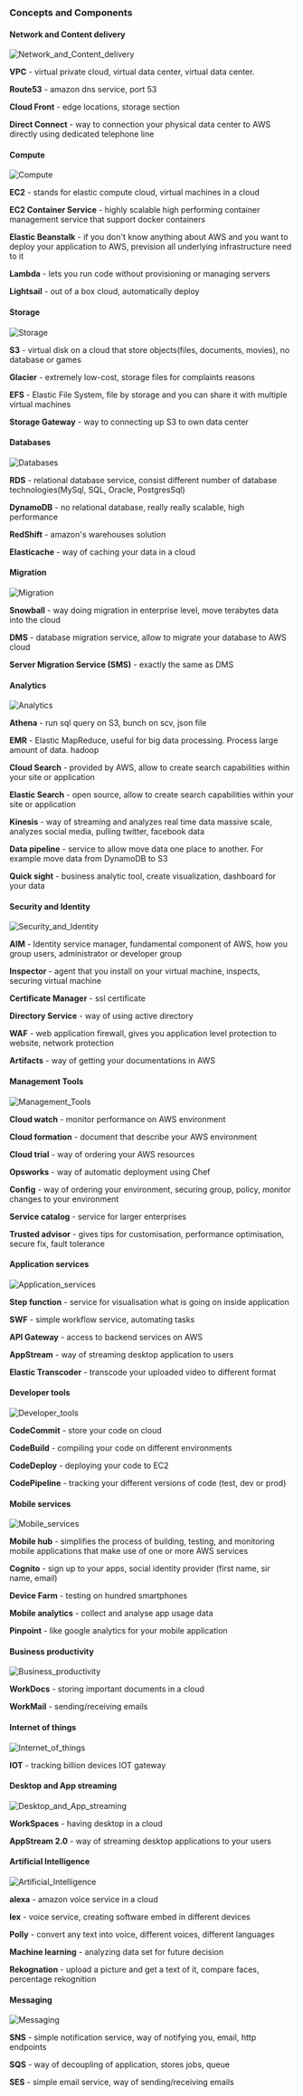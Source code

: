 
### Concepts and  Components
 
#### Network and Content delivery
 
  ![Network_and_Content_delivery](images/network_content.png)
  
 **VPC** - virtual private cloud, virtual data center, virtual data center.
 
 **Route53** - amazon dns service, port 53
 
 **Cloud Front** - edge locations, storage section
 
 **Direct Connect** - way to connection your physical data center to AWS directly using dedicated telephone line
 
 
#### Compute

  ![Compute](images/compute.png)

  **EC2** - stands for elastic compute cloud, virtual machines in a cloud
  
  **EC2 Container Service** - highly scalable high performing container management service that support docker containers
  
  **Elastic Beanstalk** - if you don't know anything about AWS and you want to deploy your application to AWS, prevision all underlying infrastructure need to it
  
  **Lambda** - lets you run code without provisioning or managing servers
  
  **Lightsail** - out of a box cloud, automatically deploy
  
  
#### Storage 
 
   ![Storage](images/storage.png)
  
   **S3** - virtual disk on a cloud that store objects(files, documents, movies), no database or games
   
   **Glacier** - extremely low-cost, storage files for complaints reasons
   
   **EFS** - Elastic File System, file by storage and you can share it with multiple virtual machines
   
   **Storage Gateway** - way to connecting up S3 to own data center
   
   
#### Databases   

   ![Databases](images/databases.png)
  
   **RDS** - relational database service, consist different number of database technologies(MySql, SQL, Oracle, PostgresSql)
   
   **DynamoDB** - no relational database, really really scalable, high performance
   
   **RedShift** - amazon's warehouses solution
   
   **Elasticache** - way of caching your data in a cloud
   
   
#### Migration   

   ![Migration](images/migration.png)
  
   **Snowball** - way doing migration in enterprise level, move terabytes data into the cloud
   
   **DMS** - database migration service, allow to migrate your database to AWS cloud
   
   **Server Migration Service (SMS)** - exactly the same as DMS 
   
   
#### Analytics   

   ![Analytics](images/analytics.png)
  
   **Athena** - run sql query on S3, bunch on scv, json file
   
   **EMR** - Elastic MapReduce, useful for big data processing. Process large amount of data. hadoop
   
   **Cloud Search** - provided by AWS, allow to create search capabilities within your site or application
   
   **Elastic Search** - open source, allow to create search capabilities within your site or application
   
   **Kinesis** - way of streaming and analyzes real time data massive scale, analyzes social media, pulling twitter, facebook data
   
   **Data pipeline** - service to allow move data one place to another. For example move data from DynamoDB to S3
   
   **Quick sight** - business analytic tool, create visualization, dashboard for your data
   
   
#### Security and Identity

   ![Security_and_Identity](images/security_and_identity.png)
  
   **AIM** - Identity service manager, fundamental component of AWS, how you group users, administrator or developer group
   
   **Inspector** - agent that you install on your virtual machine, inspects, securing virtual machine
   
   **Certificate Manager** - ssl certificate
   
   **Directory Service** - way of using active directory
   
   **WAF** - web application firewall, gives you application level protection to website, network protection 
   
   **Artifacts** - way of getting your documentations in AWS
   
   
#### Management Tools

   ![Management_Tools](images/management_tools.png)
  
   **Cloud watch** - monitor performance on AWS environment
   
   **Cloud formation** - document that describe your AWS environment
   
   **Cloud trial** - way of ordering your AWS resources
   
   **Opsworks** - way of automatic deployment using Chef
   
   **Config** - way of ordering your environment, securing group, policy, monitor changes to your environment
   
   **Service catalog** - service for larger enterprises
   
   **Trusted advisor** - gives tips for customisation, performance optimisation, secure fix, fault tolerance
   
   
#### Application services

   ![Application_services](images/application_services.png)
  
   **Step function** - service for visualisation what is going on inside application
   
   **SWF** - simple workflow service, automating tasks
   
   **API Gateway** - access to backend services on AWS
   
   **AppStream** - way of streaming desktop application to users
   
   **Elastic Transcoder** - transcode your uploaded video to different format
   
   
#### Developer tools

   ![Developer_tools](images/developer_tools.png)
  
   **CodeCommit** - store your code on cloud
   
   **CodeBuild** - compiling your code on different environments
   
   **CodeDeploy** - deploying your code to EC2
   
   **CodePipeline** - tracking your different versions of code (test, dev or prod)
   

#### Mobile services

   ![Mobile_services](images/mobile_services.png)
  
   **Mobile hub** - simplifies the process of building, testing, and monitoring mobile applications that make use of one or more AWS services
   
   **Cognito** - sign up to your apps, social identity provider (first name, sir name, email)
   
   **Device Farm** - testing on hundred smartphones 
   
   **Mobile analytics** - collect and analyse app usage data
   
   **Pinpoint** - like google analytics for your mobile application
   
   
   
#### Business productivity

   ![Business_productivity](images/business_productivity.png)   
   
   **WorkDocs** - storing important documents in a cloud
   
   **WorkMail** - sending/receiving emails
   
   
#### Internet of things

   ![Internet_of_things](images/iot.png)   
   
   **IOT** - tracking billion devices IOT gateway
   
   
#### Desktop and App streaming

   ![Desktop_and_App_streaming](images/desktop_and_app_streaming.png)   
   
   **WorkSpaces** - having desktop in a cloud
  
   **AppStream 2.0** - way of streaming desktop applications to your users
   
   
#### Artificial Intelligence

   ![Artificial_Intelligence](images/artificial_intelligence.png)   
   
   **alexa** - amazon voice service in a cloud 
   
   **lex** - voice service, creating software embed in different devices
   
   **Polly** - convert any text into voice, different voices, different languages
   
   **Machine learning** - analyzing data set for future decision
   
   **Rekognation** - upload a picture and get a text of it, compare faces, percentage rekognition
   
   
#### Messaging

  ![Messaging](images/messaging.png)   
  
  **SNS** - simple notification service, way of notifying you, email, http endpoints
  
  **SQS** - way of decoupling of application, stores jobs, queue
  
  **SES** - simple email service, way of sending/receiving emails    
  